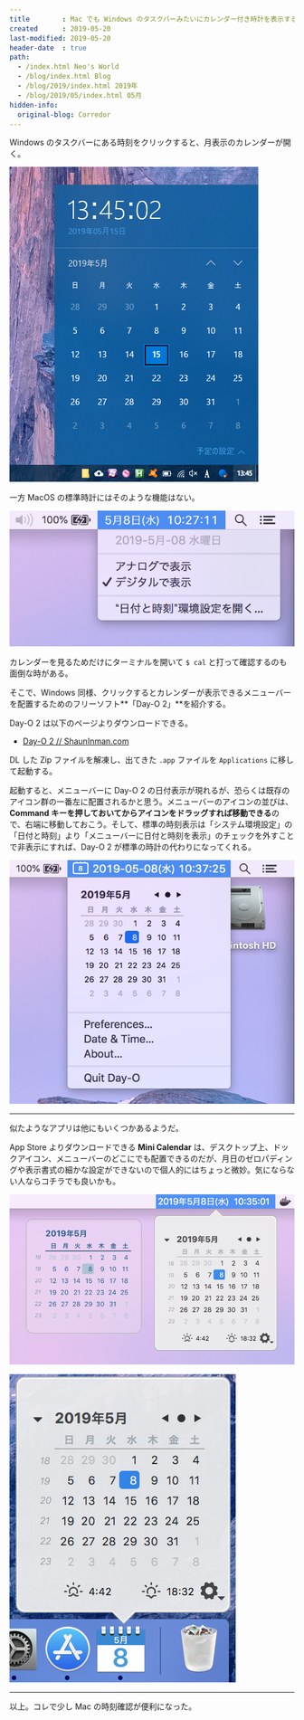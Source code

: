 ```yaml
---
title        : Mac でも Windows のタスクバーみたいにカレンダー付き時計を表示する「Day-O 2」
created      : 2019-05-20
last-modified: 2019-05-20
header-date  : true
path:
  - /index.html Neo's World
  - /blog/index.html Blog
  - /blog/2019/index.html 2019年
  - /blog/2019/05/index.html 05月
hidden-info:
  original-blog: Corredor
---
```


Windows のタスクバーにある時刻をクリックすると、月表示のカレンダーが開く。

![Windows の簡易カレンダー](20-02-01.png)

一方 MacOS の標準時計にはそのような機能はない。

![Mac にはない](20-02-02.png)

カレンダーを見るためだけにターミナルを開いて `$ cal` と打って確認するのも面倒な時がある。

そこで、Windows 同様、クリックするとカレンダーが表示できるメニューバーを配置するためのフリーソフト**「Day-O 2」**を紹介する。

Day-O 2 は以下のページよりダウンロードできる。

- [Day-O 2 // ShaunInman.com](https://shauninman.com/archive/2016/10/20/day_o_2_mac_menu_bar_clock)

DL した Zip ファイルを解凍し、出てきた `.app` ファイルを `Applications` に移して起動する。

起動すると、メニューバーに Day-O 2 の日付表示が現れるが、恐らくは既存のアイコン群の一番左に配置されるかと思う。メニューバーのアイコンの並びは、**Command キーを押しておいてからアイコンをドラッグすれば移動できる**ので、右端に移動しておこう。そして、標準の時刻表示は「システム環境設定」の「日付と時刻」より「メニューバーに日付と時刻を表示」のチェックを外すことで非表示にすれば、Day-O 2 が標準の時計の代わりになってくれる。

![Day-O 2 のカレンダー](20-02-03.png)

---

似たようなアプリは他にもいくつかあるようだ。

App Store よりダウンロードできる **Mini Calendar** は、デスクトップ上、ドックアイコン、メニューバーのどこにでも配置できるのだが、月日のゼロパディングや表示書式の細かな設定ができないので個人的にはちょっと微妙。気にならない人ならコチラでも良いかも。

![Mini Calendar](20-02-04.png)

![Dock に](20-02-05.png)

---

以上。コレで少し Mac の時刻確認が便利になった。
